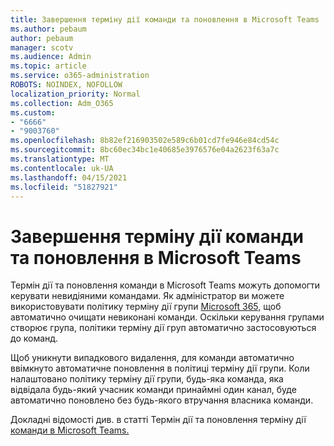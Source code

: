 ```yaml
---
title: Завершення терміну дії команди та поновлення в Microsoft Teams
ms.author: pebaum
author: pebaum
manager: scotv
ms.audience: Admin
ms.topic: article
ms.service: o365-administration
ROBOTS: NOINDEX, NOFOLLOW
localization_priority: Normal
ms.collection: Adm_O365
ms.custom:
- "6666"
- "9003760"
ms.openlocfilehash: 8b82ef216903502e589c6b01cd7fe946e84cd54c
ms.sourcegitcommit: 8bc60ec34bc1e40685e3976576e04a2623f63a7c
ms.translationtype: MT
ms.contentlocale: uk-UA
ms.lasthandoff: 04/15/2021
ms.locfileid: "51827921"
---
```

# <a name="team-expiration-and-renewal-in-microsoft-teams"></a>Завершення терміну дії команди та поновлення в Microsoft Teams

Термін дії та поновлення команди в Microsoft Teams можуть допомогти керувати невидіяними командами. Як адміністратор ви можете використовувати політику терміну дії групи  [Microsoft 365,](https://docs.microsoft.com/microsoft-365/admin/create-groups/office-365-groups-expiration-policy)  щоб автоматично очищати невиконані команди. Оскільки керування групами створює група, політики терміну дії груп автоматично застосовуються до команд.

Щоб уникнути випадкового видалення, для команди автоматично ввімкнуто автоматичне поновлення в політиці терміну дії групи. Коли налаштовано політику терміну дії групи, будь-яка команда, яка відвідала будь-який учасник команди принаймні один канал, буде автоматично поновлено без будь-якого втручання власника команди.  

Докладні відомості див. в статті Термін дії та поновлення терміну дії [команди в Microsoft Teams.](https://docs.microsoft.com/microsoftteams/team-expiration-renewal)
